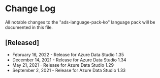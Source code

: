 # Change Log
All notable changes to the "ads-language-pack-ko" language pack will be documented in this file.

## [Released]
* February 16, 2022 - Release for Azure Data Studio 1.35
* December 14, 2021 - Release for Azure Data Studio 1.34
* May 21, 2021 - Release for Azure Data Studio 1.29
* September 2, 2021 - Release for Azure Data Studio 1.33
